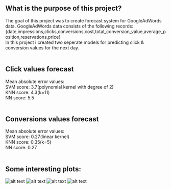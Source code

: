 ## What is the purpose of this project?
The goal of this project was to create forecast system for GoogleAdWords data. GoogleAdWords data consists of the following records:
{date,impressions,clicks,conversions,cost,total_conversion_value,average_position,reservations,price}</br>
In this project i created two seperate models for predicting click & conversion values for the next day.</br></br>
## Click values forecast
Mean absolute error values:</br>
SVM score: 3.7(polynomial kernel with degree of 2)</br>
KNN score: 4.3(k=11)</br>
NN score: 5.5</br> </br>
## Conversions values forecast
Mean absolute error values:</br>
SVM score: 0.27(linear kernel)</br>
KNN score: 0.35(k=5)</br>
NN score: 0.27</br> </br>
## Some interesting plots:
![alt text](https://github.com/PiotrSobczak/GoogleAdWords-Forecast-Tensorflow-Sklearn/blob/master/plots/next_clicks_clicks.png)
![alt text](https://github.com/PiotrSobczak/GoogleAdWords-Forecast-Tensorflow-Sklearn/blob/master/plots/next_clicks_day_of_month.png)
![alt text](https://github.com/PiotrSobczak/GoogleAdWords-Forecast-Tensorflow-Sklearn/blob/master/plots/next_clicks_impressions.png)
![alt text](https://github.com/PiotrSobczak/GoogleAdWords-Forecast-Tensorflow-Sklearn/blob/master/plots/next_clicks_movavg.png)
